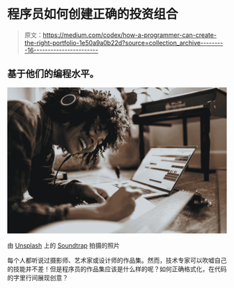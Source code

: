 # 程序员如何创建正确的投资组合

> 原文：<https://medium.com/codex/how-a-programmer-can-create-the-right-portfolio-1e50a9a0b22d?source=collection_archive---------16----------------------->

## 基于他们的编程水平。

![](img/a57d029ccc4b80264cda69a5dff60a12.png)

由 [Unsplash](https://unsplash.com?utm_source=medium&utm_medium=referral) 上的 [Soundtrap](https://unsplash.com/es/@soundtrap?utm_source=medium&utm_medium=referral) 拍摄的照片

每个人都听说过摄影师、艺术家或设计师的作品集。然而，技术专家可以吹嘘自己的技能并不差！但是程序员的作品集应该是什么样的呢？如何正确格式化，在代码的字里行间展现创意？